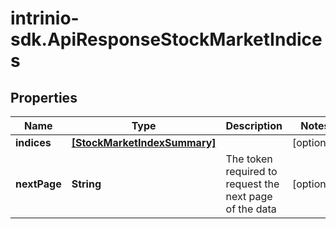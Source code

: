 # intrinio-sdk.ApiResponseStockMarketIndices

## Properties
Name | Type | Description | Notes
------------ | ------------- | ------------- | -------------
**indices** | [**[StockMarketIndexSummary]**](StockMarketIndexSummary.md) |  | [optional] 
**nextPage** | **String** | The token required to request the next page of the data | [optional] 


